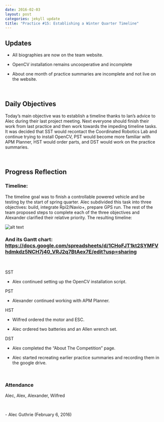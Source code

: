 ```yaml
---
date: 2016-02-03
layout: post
categories: jekyll update
title: "Practice #15: Establishing a Winter Quarter Timeline"
---
```


Updates
-------

-   All biographies are now on the team website.

-   OpenCV installation remains uncooperative and incomplete

-   About one month of practice summaries are incomplete and not live on the
    website.

 

Daily Objectives
----------------

Today’s main objective was to establish a timeline thanks to Ian’s advice to
Alec during their last project meeting. Next everyone should finish their work
from last practice and then work towards the impeding timeline tasks. It was
decided that SST would recontact the Coordinated Robotics Lab and continue
trying to install OpenCV, PST would become more familiar with APM Planner, HST
would order parts, and DST would work on the practice summaries.

 

Progress Reflection
-------------------

### Timeline:

The timeline goal was to finish a controllable powered vehicle and be testing by
the start of spring quarter. Alec subdivided this task into three objectives:
build, integrate Rpi2/Navio+, prepare GPS run. The rest of the team proposed
steps to complete each of the three objectives and Alexander clarified their
relative priority. The resulting timeline:

![alt
text](http://i.imgur.com/ztJthY6.jpg
"Logo Title Text 1")


### And its Gantt chart: <https://docs.google.com/spreadsheets/d/1CHoFJT1kt2SYMFVhdmkdz5NCH7j40_VRJ2q7BtAex7E/edit?usp=sharing>

 

SST

-   Alex continued setting up the OpenCV installation script.

PST

-   Alexander continued working with APM Planner.

HST

-   Wilfred ordered the motor and ESC.

-   Alec ordered two batteries and an Allen wrench set.

DST

-   Alex completed the “About The Competition” page.

-   Alec started recreating earlier practice summaries and recording them in the
    google drive.

 

### Attendance

Alec, Alex, Alexander, Wilfred

 

\- Alec Guthrie (February 6, 2016)
